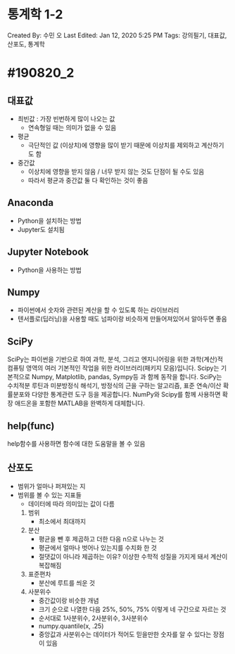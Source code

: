 # 통계학 1-2

Created By: 수민 오
Last Edited: Jan 12, 2020 5:25 PM
Tags: 강의필기, 대표값, 산포도, 통계학

# #190820_2

## 대표값

- 최빈값 : 가장 빈번하게 많이 나오는 값
    - 연속형일 때는 의미가 없을 수 있음
- 평균
    - 극단적인 값 (이상치)에 영향을 많이 받기 때문에 이상치를 제외하고 계산하기도 함
- 중간값
    - 이상치에 영향을 받지 않음 / 너무 받지 않는 것도 단점이 될 수도 있음
    - 따라서 평균과 중간값 둘 다 확인하는 것이 좋음

## Anaconda

- Python을 설치하는 방법
- Jupyter도 설치됨

## Jupyter Notebook

- Python을 사용하는 방법

## Numpy

- 파이썬에서 숫자와 관련된 계산을 할 수 있도록 하는 라이브러리
- 텐서플로(딥러닝)을 사용할 때도 넘파이랑 비슷하게 만들어져있어서 알아두면 좋음

## SciPy

SciPy는 파이썬을 기반으로 하여 과학, 분석, 그리고 엔지니어링을 위한 과학(계산)적 컴퓨팅 영역의 여러 기본적인 작업을 위한 라이브러리(패키지 모음)입니다. Scipy는 기본적으로 Numpy, Matplotlib, pandas, Sympy등 과 함께 동작을 합니다. SciPy는 수치적분 루틴과 미분방정식 해석기, 방정식의 근을 구하는 알고리즘, 표준 연속/이산 확률분포와 다양한 통계관련 도구 등을 제공합니다. NumPy와 Scipy를 함께 사용하면 확장 애드온을 포함한 MATLAB을 완벽하게 대체합니다.

## help(func)

help함수를 사용하면 함수에 대한 도움말을 볼 수 있음

## 산포도

- 범위가 얼마나 퍼져있는 지
- 범위를 볼 수 있는 지표들
    - 데이터에 따라 의미있는 값이 다름
    1. 범위
        - 최소에서 최대까지
    2. 분산
        - 평균을 뺀 후 제곱하고 더한 다음 n으로 나누는 것
        - 평균에서 얼마나 벗어나 있는지를 수치화 한 것
        - 절댓값이 아니라 제곱하는 이유? 이상한 수학적 성질을 가지게 돼서 계산이 복잡해짐
    3. 표준편차
        - 분산에 루트를 씌운 것
    4. 사분위수
        - 중간값이랑 비슷한 개념
        - 크기 순으로 나열한 다음 25%, 50%, 75% 이렇게 네 구간으로 자르는 것
        - 순서대로 1사분위수, 2사분위수, 3사분위수
        - numpy.quantile(x, .25)
        - 중앙값과 사분위수는 데이터가 적어도 믿을만한 숫자를 알 수 있다는 장점이 있음